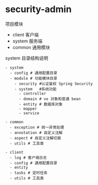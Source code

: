# security-admin

项目模块
- client 客户端
- system 服务端
- common 通用模块

system 目录结构说明
```
- system
  - config # 通用配置目录
  - module # 功能模块目录
    - security #认证鉴权 Spring Security
    - system   #系统功能
      - controller 
      - domain # vo 对象和普通 bean
      - entity # 数据库对象
      - mapper 
      - service

- common
  - exception # 统一异常处理
  - annotation # 自定义注解
  - aspect # 自定义注解切面
  - utils # 工具类
  
- client 
  - log # 客户端日志
  - config # 通用配置目录
  - entity
  - tasks # 定时任务
  - utils # 工具类
```



